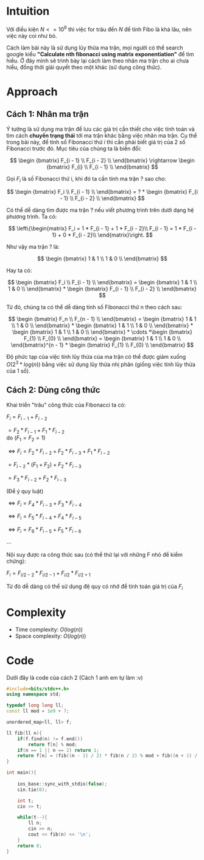 # Intuition
<!-- First thoughts on how to solve this problem -->
Với điều kiện $N <= 10^9$ thì việc for trâu đến $N$ để tính Fibo là khá lâu, nên việc này coi như bỏ.

Cách làm bài này là sử dụng lũy thừa ma trận, mọi người có thể search google kiểu **"Calculate nth fibonacci using matrix exponentiation"** để tìm hiểu. Ở đây mình sẽ trình bày lại cách làm theo nhân ma trận cho ai chưa hiểu, đồng thời giải quyết theo một khác (sử dụng công thức).
# Approach
<!-- Approach to solve the problem -->
## Cách 1: Nhân ma trận
Ý tưởng là sử dụng ma trận để lưu các giá trị cần thiết cho việc tính toán và tìm cách **chuyển trạng thái** tới ma trận khác bằng việc nhân ma trận. Cụ thể trong bài này, để tính số Fibonacci thứ $i$ thì cần phải biết giá trị của 2 số Fibonacci trước đó. Mục tiêu của chúng ta là biến đổi: 

$$
\begin {bmatrix} 
F_{i - 1} \\
F_{i - 2} \\
\end{bmatrix}
\rightarrow  \begin {bmatrix}
F_{i} \\
F_{i - 1} \\
\end{bmatrix}
$$

Gọi $F_i$ là số Fibonacci thứ i, khi đó ta cần tính ma trận $?$ sao cho: 

$$
\begin {bmatrix} 
F_i \\
F_{i - 1} \\
\end{bmatrix}
= ? * \begin {bmatrix}
F_{i - 1} \\
F_{i - 2} \\
\end{bmatrix}
$$  

Có thể dễ dàng tìm được ma trận $?$ nếu viết phương trình trên dưới dạng hệ phương trình. Ta có:

$$
\left\{\begin{matrix}
F_i = 1 * F_{i - 1} + 1 * F_{i - 2}\\ 
F_{i - 1} = 1 * F_{i - 1} + 0 * F_{i - 2}\\
\end{matrix}\right.
$$

Như vậy ma trận $?$ là: 

$$
\begin {bmatrix} 
1 & 1 \\
1 & 0 \\
\end{bmatrix}
$$

Hay ta có:

$$
\begin {bmatrix} 
F_i \\
F_{i - 1} \\
\end{bmatrix}
= \begin {bmatrix} 
1 & 1 \\
1 & 0 \\
\end{bmatrix} * \begin {bmatrix}
F_{i - 1} \\
F_{i - 2} \\
\end{bmatrix}
$$  

Từ đó, chúng ta có thể dễ dàng tính số Fibonacci thứ n theo cách sau:

$$
\begin {bmatrix} 
F_n \\
F_{n - 1} \\
\end{bmatrix}
= \begin {bmatrix} 
1 & 1 \\
1 & 0 \\
\end{bmatrix} 
* 
\begin {bmatrix} 
1 & 1 \\
1 & 0 \\
\end{bmatrix}
* 
\begin {bmatrix} 
1 & 1 \\
1 & 0 \\
\end{bmatrix}
* 
\cdots
*\begin {bmatrix}
F_{1} \\
F_{0} \\
\end{bmatrix} 
= \begin {bmatrix} 
1 & 1 \\
1 & 0 \\
\end{bmatrix}^{n - 1} 
*
\begin {bmatrix}
F_{1} \\
F_{0} \\
\end{bmatrix} 
$$

Độ phức tạp của việc tính lũy thừa của ma trận có thể được giảm xuống $O(2^3*log(n))$ bằng việc sử dụng lũy thừa nhị phân (giống việc tính lũy thừa của 1 số).

## Cách 2: Dùng công thức

Khai triển "trâu" công thức của Fibonacci ta có:

$F_i = F_{i - 1} + F_{i - 2}$

$= F_2 * F_{i - 1} + F_1 * F_{i - 2}$  
do $(F_1 = F_2 = 1)$

$\Leftrightarrow F_i = F_2 * F_{i - 2} + F_2 * F_{i - 3} + F_1 * F_{i - 2}$

$= F_{i - 2} * (F_1 + F_2) + F_2 * F_{i - 3}$ 

$=F_3 * F_{i - 2} + F_2 * F_{i - 3}$

(Để ý quy luật)

$\Leftrightarrow F_i =F_4 * F_{i - 3} + F_3 * F_{i - 4}$

$\Leftrightarrow F_i =F_5 * F_{i - 4} + F_4 * F_{i - 5}$

$\Leftrightarrow F_i =F_6 * F_{i - 5} + F_5 * F_{i - 6}$

$\cdots$

Nội suy được ra công thức sau (có thể thử lại với những F nhỏ để kiểm chứng):

$F_i = F_{i / 2 - 2} * F_{i / 2 - 1} + F_{i / 2} * F_{i / 2 + 1}$

Từ đó dễ dàng có thể sử dụng đệ quy có nhớ để tính toán giá trị của $F_i$

# Complexity
- Time complexity: $O(log(n))$
- Space complexity: $O(log(n))$

# Code
Dưới đây là code của cách 2 (Cách 1 anh em tự làm :v)
```c++
#include<bits/stdc++.h>
using namespace std;

typedef long long ll;
const ll mod = 1e9 + 7;

unordered_map<ll, ll> f;

ll fib(ll n){
	if(f.find(n) != f.end())
		return f[n] % mod;
	if(n == 1 || n == 2) return 1;
	return f[n] = (fib((n - 1) / 2) * fib(n / 2) % mod + fib((n + 1) / 2) * fib((n + 2) / 2) % mod) % mod; 	
}

int main(){
	
	ios_base::sync_with_stdio(false);
	cin.tie(0);

	int t;
	cin >> t;

	while(t--){
		ll n; 
		cin >> n;
		cout << fib(n) << '\n';
	}
	return 0;
}
```